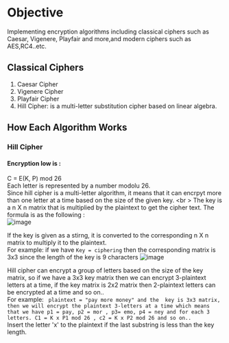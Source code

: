# Objective
Implementing encryption algorithms including classical ciphers such as Caesar, Vigenere, Playfair and more,and modern ciphers such as AES,RC4..etc.

## Classical Ciphers
<ol><li>Caesar Cipher</li>
<li> Vigenere Cipher</li>
<li> Playfair Cipher </li>
<li> Hill Cipher: is a multi-letter substitution cipher based on linear algebra. </li></ol>

## How Each Algorithm Works
### Hill Cipher 
#### Encryption low is : 
<span style = "Bold" >C = E(K, P) mod 26 </span> <br />
Each letter is represented by a number modolu 26. <br /> 
Since hill cipher is a multi-letter algorithm, it means that it can encrpyt more than one letter at a time based on the size of the given key. <br \> 
The key is a n X n matrix that is multiplied by the plaintext to get the cipher text. The formula is as the following : <br /> ![image](https://github.com/KholoudAhmedx/Cryptography/assets/81588748/f10a9c0f-2c16-4819-958c-64dc5b80bc59)

If the key is given as a stirng, it is converted to the corresponding n X n matrix to multiply it to the plaintext. <br />
For example: if we have ```
Key = ciphering ``` then the corresponding matrix is 3x3 since the length of the key is 9 characters ![image](https://github.com/KholoudAhmedx/Cryptography/assets/81588748/e222c180-94fd-46cf-b7c9-118534c58496)

Hill cipher can encrypt a group of letters based on the size of the key matrix, so if we have a 3x3 key matrix then we can encrypt 3-plaintext letters at a time, if the key matrix is 2x2 matrix then 2-plaintext letters can be encrypted at a time and so on.. <br />
For example: ``` plaintext = "pay more money" and the 
key is 3x3 matrix, then we will encrypt the plaintext 3-letters at a time which means that we have p1 = pay, p2 = mor , p3= emo, p4 = ney and for each 3 letters. C1 = K x P1 mod 26 , c2 = K x P2 mod 26 and so on..``` <br />
Insert the letter 'x' to the plaintext if the last substring is less than the key length. 


